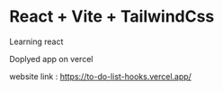 # React + Vite + TailwindCss

Learning react

Doplyed app on vercel

website link : https://to-do-list-hooks.vercel.app/
